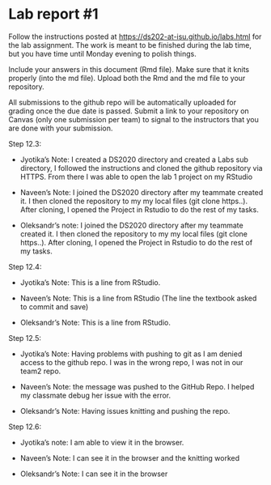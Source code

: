 
<!-- README.md is generated from README.Rmd. Please edit the README.Rmd file -->

# Lab report \#1

Follow the instructions posted at
<https://ds202-at-isu.github.io/labs.html> for the lab assignment. The
work is meant to be finished during the lab time, but you have time
until Monday evening to polish things.

Include your answers in this document (Rmd file). Make sure that it
knits properly (into the md file). Upload both the Rmd and the md file
to your repository.

All submissions to the github repo will be automatically uploaded for
grading once the due date is passed. Submit a link to your repository on
Canvas (only one submission per team) to signal to the instructors that
you are done with your submission.

Step 12.3:

- Jyotika’s Note: I created a DS2020 directory and created a Labs sub
  directory, I followed the instructions and cloned the github
  repository via HTTPS. From there I was able to open the lab 1 project
  on my RStudio

- Naveen’s Note: I joined the DS2020 directory after my teammate created
  it. I then cloned the repository to my my local files (git clone
  https..). After cloning, I opened the Project in Rstudio to do the
  rest of my tasks.

- Oleksandr’s note: I joined the DS2020 directory after my teammate
  created it. I then cloned the repository to my my local files (git
  clone https..). After cloning, I opened the Project in Rstudio to do
  the rest of my tasks.

Step 12.4:

- Jyotika’s Note: This is a line from RStudio.

- Naveen’s Note: This is a line from RStudio (The line the textbook
  asked to commit and save)

- Oleksandr’s Note: This is a line from RStudio.

Step 12.5:

- Jyotika’s Note: Having problems with pushing to git as I am denied
  access to the github repo. I was in the wrong repo, I was not in our
  team2 repo.

- Naveen’s Note: the message was pushed to the GitHub Repo. I helped my
  classmate debug her issue with the error.

- Oleksandr’s Note: Having issues knitting and pushing the repo.

Step 12.6:

- Jyotika’s note: I am able to view it in the browser.

- Naveen’s Note: I can see it in the browser and the knitting worked

- Oleksandr’s Note: I can see it in the browser
